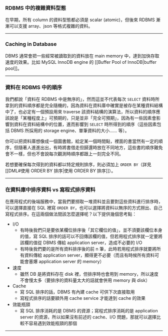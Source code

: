 ### RDBMS 中的複雜資料型態

在早期，所有 column 的資料型態都必須是 scalar (atomic)，但後來 RDBMS 漸漸可以支援 array、json 等格式複雜的資料。

---

### Caching in Database

DBMS 通常會把一些經常被讀取到的資料放在 main memory 中，達到加快存取速度的效果。比如 MySQL InnoDB engine 的 [[Buffer Pool of InnoDB|buffer pool]]。

---

### 資料在 RDBMS 中的順序

我們都說「資料在 RDBMS 中是無序的」，然而這並不代表每次 `SELECT` 資料時所拿到的資料順序都是完全隨機的，因為資料在資料庫中確實是被存在某種資料結構中了，也必定有一個預設用來 traverse 該資料結構的演算法，所以資料的順序應該說是「某種程度上」可預期的，只是並非「完全可預期」，因為有一些因素會影響到資料在資料結構中的位置，進而影響到 `SELECT` 時所得到的順序（這些因素包括 DBMS 所採用的 storage engine、單筆資料的大小...... 等）。

你可以把資料庫想像成一個圖書館，給定某一個時間點，裡面的書當然有一定的順序，但隨著人進進出出，有時將書借走但歸還時放在不同地方，這些書的順序難免會不一樣，但也不會說每次觀測時順序都跟上一刻完全不同。

若想要確保每次得到的資料都以特定規則排序，則必須加上 `ORDER BY`（詳見 [[DML#使用 ORDER BY 排序|使用 ORDER BY 排序]]）。

---

### 在資料庫中排序資料 vs 寫程式排序資料

在應用程式的後端服務中，當我們要撈取一堆資料並且要對這些資料進行排序時，可以選擇直接在 SQL 裡寫 `ORDER BY`，也可以選擇將資料以無序的方式撈出、自己寫程式排序。在這兩個做法間該怎麼選擇呢？以下提供幾個思考點：

- I/O
    - 有時後我們只是要依某欄位排序後「其它欄位的值」，並不須要該欄位本身的值，寫 SQL 排序的話可以不回傳該欄的值，但若用程式排序就一定要將該欄的值從 DBMS 傳給 application server，造成不必要的 I/O
    - 有時後我們要的是所有資料排序後的前 n 筆，此時若用程式排序就要將所有資料傳給 application server，顯得更不必要（而且有時候所有資料可能會塞爆 application server 的 memory）
- 速度
    - 雖然 DB 是將資料存在 disk 裡，但排序時也會用到 memory，所以速度不會慢太多（要排序的資料量太大的話就會併用 memory 與 disk）
- Cache
    - 寫 SQL 排序的話，DBMS 有內建 cache 可供下次直接取用
    - 寫程式排序的話要額外用 cache service 才能達到 cache 的效果
- 效能瓶頸
    - 寫 SQL 排序消耗的是 DBMS 的資源；寫程式排序消耗的是 application server 的資源，所以如果沒有前述的 cache、I/O 問題，那就可以選擇比較不容易遇到效能瓶頸的那個

---

